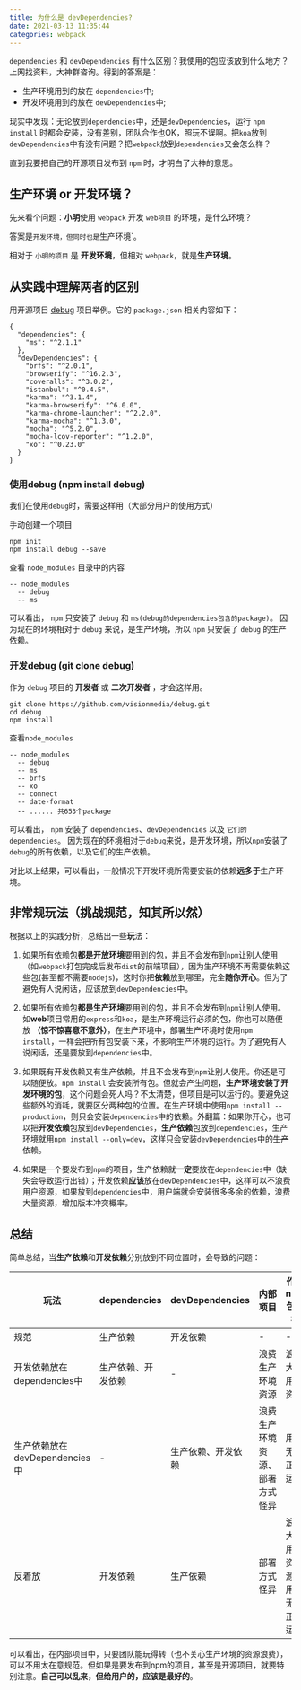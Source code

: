 ```yaml
---
title: 为什么是 devDependencies?
date: 2021-03-13 11:35:44
categories: webpack
---
```

`dependencies` 和 `devDependencies` 有什么区别？我使用的包应该放到什么地方？上网找资料，大神群咨询。得到的答案是：

*   生产环境用到的放在 `dependencies`中;
*   开发环境用到的放在 `devDependencies`中;

现实中发现：无论放到`dependencies`中，还是`devDependencies`，运行 `npm install` 时都会安装，没有差别，团队合作也OK，照玩不误啊。把`koa`放到`devDependencies`中有没有问题？把`webpack`放到`dependencies`又会怎么样？

直到我要把自己的开源项目发布到 `npm` 时，才明白了大神的意思。

## 生产环境 or 开发环境？

先来看个问题：**小明**使用 `webpack` 开发 `web项目` 的环境，是什么环境？

答案是`开发环境，但同时也是`生产环境`。

相对于 `小明的项目` 是 **开发环境**，但相对 `webpack`，就是**生产环境**。

## 从实践中理解两者的区别

用开源项目 [debug](https://github.com/visionmedia/debug) 项目举例。它的 `package.json` 相关内容如下：

```
{
  "dependencies": {
    "ms": "^2.1.1"
  },
  "devDependencies": {
    "brfs": "^2.0.1",
    "browserify": "^16.2.3",
    "coveralls": "^3.0.2",
    "istanbul": "^0.4.5",
    "karma": "^3.1.4",
    "karma-browserify": "^6.0.0",
    "karma-chrome-launcher": "^2.2.0",
    "karma-mocha": "^1.3.0",
    "mocha": "^5.2.0",
    "mocha-lcov-reporter": "^1.2.0",
    "xo": "^0.23.0"
  }
}

```

### 使用debug (npm install debug)

我们在使用`debug`时，需要这样用（大部分用户的使用方式）

手动创建一个项目

```
npm init
npm install debug --save

```

查看 `node_modules` 目录中的内容

```
-- node_modules
  -- debug
  -- ms

```

可以看出， `npm` 只安装了 `debug` 和 `ms(debug的dependencies包含的package)`。
因为现在的环境相对于 `debug` 来说，是生产环境，所以 `npm` 只安装了 `debug` 的生产依赖。

### 开发debug (git clone debug)

作为 `debug` 项目的 **开发者** 或 **二次开发者** ，才会这样用。

```
git clone https://github.com/visionmedia/debug.git
cd debug
npm install

```

查看`node_modules`

```
-- node_modules
  -- debug
  -- ms
  -- brfs
  -- xo
  -- connect
  -- date-format
  -- ...... 共653个package

```

可以看出， `npm` 安装了 `dependencies`、`devDependencies` 以及 `它们的dependencies`。
因为现在的环境相对于`debug`来说，是开发环境，所以`npm`安装了`debug`的所有依赖，以及它们的生产依赖。

对比以上结果，可以看出，一般情况下开发环境所需要安装的依赖**远多于**生产环境。

## 非常规玩法（挑战规范，知其所以然）

根据以上的实践分析，总结出一些**玩**法：

1.  如果所有依赖包**都是开放环境**要用到的包，并且不会发布到`npm`让别人使用（如`webpack`打包完成后发布`dist`的前端项目），因为生产环境不再需要依赖这些包(甚至都不需要`nodejs`)，这时你把**依赖**放到哪里，完全**随你开心**。但为了避免有人说闲话，应该放到`devDependencies`中。

2.  如果所有依赖包**都是生产环境**要用到的包，并且不会发布到`npm`让别人使用。如**web**项目常用的`express`和`koa`，是生产环境运行必须的包，你也可以随便放 **（惊不惊喜意不意外）**，在生产环境中，部署生产环境时使用`npm install`，一样会把所有包安装下来，不影响生产环境的运行。为了避免有人说闲话，还是要放到`dependencies`中。

3.  如果既有开发依赖又有生产依赖，并且不会发布到`npm`让别人使用。你还是可以随便放。`npm install` 会安装所有包。但就会产生问题，**生产环境安装了开发环境的包**，这个问题会死人吗？不太清楚，但项目是可以运行的。要避免这些额外的消耗，就要区分两种包的位置。在生产环境中使用`npm install --production`，则只会安装`dependencies`中的依赖。外翻篇：如果你开心，也可以把**开发依赖**包放到`devDependencies`，**生产依赖**包放到`dependencies`，生产环境就用`npm install --only=dev`，这样只会安装`devDependencies`中的~~生产~~依赖。

4.  如果是一个要发布到`npm`的项目，生产依赖就**一定**要放在`dependencies`中（缺失会导致运行出错）；开发依赖**应该**放在`devDependencies`中，这样可以不浪费用户资源，如果放到`dependencies`中，用户端就会安装很多多余的依赖，浪费大量资源，增加版本冲突概率。

## 总结

简单总结，当**生产依赖**和**开发依赖**分别放到不同位置时，会导致的问题：

| 玩法 | dependencies | devDependencies | 内部项目 | 作为npm包发布 |
| --- | --- | --- | --- | --- |
| 规范 | 生产依赖 | 开发依赖 | - | - |
| 开发依赖放在dependencies中 | 生产依赖、开发依赖 | - | 浪费生产环境资源 | 浪费大量用户资源 |
| 生产依赖放在devDependencies中 | - | 生产依赖、开发依赖 | 浪费生产环境资源、部署方式怪异 | 用户无法正常运行 |
| 反着放 | 开发依赖 | 生产依赖 | 部署方式怪异 | 浪费大量用户资源、用户无法正常运行 |

可以看出，在内部项目中，只要团队能玩得转（也不关心生产环境的资源浪费），可以不用太在意规范。但如果是要发布到npm的项目，甚至是开源项目，就要特别注意。**自己可以乱来，但给用户的，应该是最好的**。
